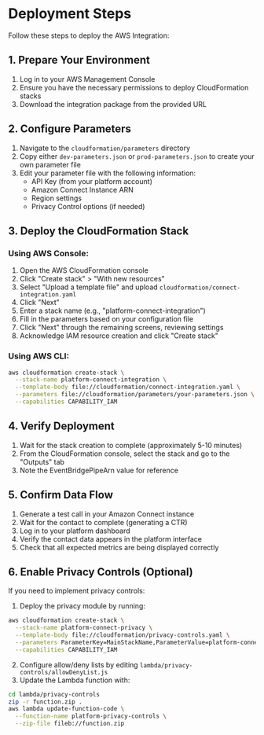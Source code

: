 # Deployment Steps

Follow these steps to deploy the AWS Integration:

## 1. Prepare Your Environment

1. Log in to your AWS Management Console
2. Ensure you have the necessary permissions to deploy CloudFormation stacks
3. Download the integration package from the provided URL

## 2. Configure Parameters

1. Navigate to the `cloudformation/parameters` directory
2. Copy either `dev-parameters.json` or `prod-parameters.json` to create your own parameter file
3. Edit your parameter file with the following information:
   - API Key (from your platform account)
   - Amazon Connect Instance ARN
   - Region settings
   - Privacy Control options (if needed)

## 3. Deploy the CloudFormation Stack

### Using AWS Console:

1. Open the AWS CloudFormation console
2. Click "Create stack" > "With new resources"
3. Select "Upload a template file" and upload `cloudformation/connect-integration.yaml`
4. Click "Next"
5. Enter a stack name (e.g., "platform-connect-integration")
6. Fill in the parameters based on your configuration file
7. Click "Next" through the remaining screens, reviewing settings
8. Acknowledge IAM resource creation and click "Create stack"

### Using AWS CLI:

```bash
aws cloudformation create-stack \
  --stack-name platform-connect-integration \
  --template-body file://cloudformation/connect-integration.yaml \
  --parameters file://cloudformation/parameters/your-parameters.json \
  --capabilities CAPABILITY_IAM
```

## 4. Verify Deployment

1. Wait for the stack creation to complete (approximately 5-10 minutes)
2. From the CloudFormation console, select the stack and go to the "Outputs" tab
3. Note the EventBridgePipeArn value for reference

## 5. Confirm Data Flow

1. Generate a test call in your Amazon Connect instance
2. Wait for the contact to complete (generating a CTR)
3. Log in to your platform dashboard
4. Verify the contact data appears in the platform interface
5. Check that all expected metrics are being displayed correctly

## 6. Enable Privacy Controls (Optional)

If you need to implement privacy controls:

1. Deploy the privacy module by running:
```bash
aws cloudformation create-stack \
  --stack-name platform-connect-privacy \
  --template-body file://cloudformation/privacy-controls.yaml \
  --parameters ParameterKey=MainStackName,ParameterValue=platform-connect-integration \
  --capabilities CAPABILITY_IAM
```

2. Configure allow/deny lists by editing `lambda/privacy-controls/allowDenyList.js`
3. Update the Lambda function with:
```bash
cd lambda/privacy-controls
zip -r function.zip .
aws lambda update-function-code \
  --function-name platform-privacy-controls \
  --zip-file fileb://function.zip
```
